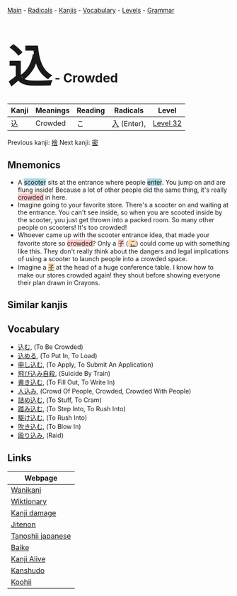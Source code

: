<style> bigfont {font-size: 100px}</style>
[Main](../index.md) -
[Radicals](../radicals.md) -
[Kanjis](../kanjis.md) -
[Vocabulary](../vocabulary.md) -
[Levels](../levels.md) -
[Grammar](../grammar.md)
# <bigfont> 込</bigfont> - Crowded 

| Kanji | Meanings | Reading | Radicals | Level |
| --- | --- | --- | --- | --- |
| 込 | Crowded | こ | [入](../radicals/入.md) (Enter),  | [Level 32](../levels/wk_level32.md) |

Previous kanji: [捨](捨.md) Next kanji: [密](密.md) 

## Mnemonics
 * A <span style="background-color:#ADD8E6"> scooter</span> sits at the entrance where people <span style="background-color:#ADD8E6"> enter</span>. You jump on and are flung inside! Because a lot of other people did the same thing, it's really <span style="background-color:#ffcccb"> crowded</span> in here.
* Imagine going to your favorite store. There's a scooter on and waiting at the entrance. You can't see inside, so when you are scooted inside by the scooter, you just get thrown into a packed room. So many other people on scooters! It's too crowded!
* Whoever came up with the scooter entrance idea, that made your favorite store so <span style="background-color:#ffcccb"> crowded</span>? Only a <span style="background-color:#ffcccb"> 子</span> (<span style="background-color:#fed8b1"> [こ](https://jisho.org/search/こ)</span>) could come up with something like this. They don't really think about the dangers and legal implications of using a scooter to launch people into a crowded space.
* Imagine a <span style="background-color:#fed8b1"> [子](https://jisho.org/search/子)</span> at the head of a huge conference table. I know how to make our stores crowded again! they shout before showing everyone their plan drawn in Crayons.


## Similar kanjis
 


## Vocabulary
 * [込む](../vocabulary/込.md), (To Be Crowded)
* [込める](../vocabulary/込.md), (To Put In, To Load)
* [申し込む](../vocabulary/込.md), (To Apply, To Submit An Application)
* [飛び込み自殺](../vocabulary/込.md), (Suicide By Train)
* [書き込む](../vocabulary/込.md), (To Fill Out, To Write In)
* [人込み](../vocabulary/込.md), (Crowd Of People, Crowded, Crowded With People)
* [詰め込む](../vocabulary/込.md), (To Stuff, To Cram)
* [踏み込む](../vocabulary/込.md), (To Step Into, To Rush Into)
* [駆け込む](../vocabulary/込.md), (To Rush Into)
* [吹き込む](../vocabulary/込.md), (To Blow In)
* [殴り込み](../vocabulary/込.md), (Raid)



## Links 

| Webpage |
| --- |
| [Wanikani          ](https://www.wanikani.com/kanji/込) |
| [Wiktionary        ](https://en.wiktionary.org/wiki/込) |
| [Kanji damage      ](http://www.kanjidamage.com/kanji/search?utf8=✓&q=込) |
| [Jitenon           ](https://jitenon.com/kanji/込) |
| [Tanoshii japanese ](https://www.tanoshiijapanese.com/dictionary/kanji.cfm?k=込) |
| [Baike             ](https://baike.baidu.com/item/込) |
| [Kanji Alive       ](https://app.kanjialive.com/込) |
| [Kanshudo          ](https://www.kanshudo.com/searchmn?q=込) |
| [Koohii            ](https://kanji.koohii.com/study/kanji/込) |
